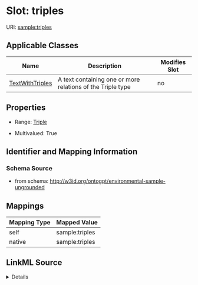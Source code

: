 

# Slot: triples

URI: [sample:triples](http://w3id.org/ontogpt/environmental-sample-ungrounded/triples)



<!-- no inheritance hierarchy -->





## Applicable Classes

| Name | Description | Modifies Slot |
| --- | --- | --- |
| [TextWithTriples](TextWithTriples.md) | A text containing one or more relations of the Triple type |  no  |







## Properties

* Range: [Triple](Triple.md)

* Multivalued: True





## Identifier and Mapping Information







### Schema Source


* from schema: http://w3id.org/ontogpt/environmental-sample-ungrounded




## Mappings

| Mapping Type | Mapped Value |
| ---  | ---  |
| self | sample:triples |
| native | sample:triples |




## LinkML Source

<details>
```yaml
name: triples
from_schema: http://w3id.org/ontogpt/environmental-sample-ungrounded
rank: 1000
alias: triples
owner: TextWithTriples
domain_of:
- TextWithTriples
range: Triple
multivalued: true
inlined: true
inlined_as_list: true

```
</details>
